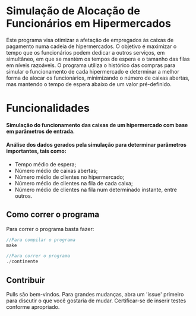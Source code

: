 # Simulação de Alocação de Funcionários em Hipermercados

Este programa visa otimizar a afetação de empregados às caixas de pagamento numa cadeia de hipermercados. O objetivo é maximizar o tempo que os funcionários podem dedicar a outros serviços, em simultâneo, em que se mantém os tempos de espera e o tamanho das filas em níveis razoáveis. O programa utiliza o histórico das compras para simular o funcionamento de cada hipermercado e determinar a melhor forma de alocar os funcionários, minimizando o número de caixas abertas, mas mantendo o tempo de espera abaixo de um valor pré-definido.

# Funcionalidades
#### Simulação do funcionamento das caixas de um hipermercado com base em parâmetros de entrada.
#### Análise dos dados gerados pela simulação para determinar parâmetros importantes, tais como:
- Tempo médio de espera;
- Número médio de caixas abertas;
- Número médio de clientes no hipermercado;
- Número médio de clientes na fila de cada caixa;
- Número médio de clientes na fila num determinado instante, entre outros.

## Como correr o programa

Para correr o programa basta fazer:

```C
//Para compilar o programa
make

//Para correr o programa
./continente
```

## Contribuir

Pulls são bem-vindos. Para grandes mudanças, abra um 'issue' primeiro para discutir o que você gostaria de mudar.
Certificar-se de inserir testes conforme apropriado.
